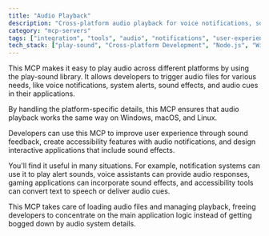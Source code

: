 ```yaml
---
title: "Audio Playback"
description: "Cross-platform audio playback for voice notifications, sound effects, and audio cues using the play-sound library."
category: "mcp-servers"
tags: ["integration", "tools", "audio", "notifications", "user-experience"]
tech_stack: ["play-sound", "Cross-platform Development", "Node.js", "Windows", "macOS", "Linux"]
---
```


This MCP makes it easy to play audio across different platforms by using the play-sound library. It allows developers to trigger audio files for various needs, like voice notifications, system alerts, sound effects, and audio cues in their applications.

By handling the platform-specific details, this MCP ensures that audio playback works the same way on Windows, macOS, and Linux.

Developers can use this MCP to improve user experience through sound feedback, create accessibility features with audio notifications, and design interactive applications that include sound effects.

You'll find it useful in many situations. For example, notification systems can use it to play alert sounds, voice assistants can provide audio responses, gaming applications can incorporate sound effects, and accessibility tools can convert text to speech or deliver audio cues.

This MCP takes care of loading audio files and managing playback, freeing developers to concentrate on the main application logic instead of getting bogged down by audio system details.